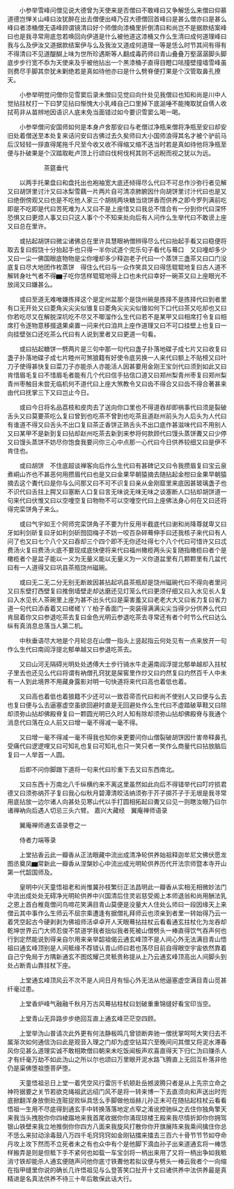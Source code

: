 <!-- { "loadSidebar": true } -->
　　小参举雪峰问僧见说大德曾为天使来是否僧曰不敢峰曰又争解恁么来僧曰仰慕道德岂惮关山峰曰汝犹醉在出去僧便出峰乃召大德僧回首峰曰是甚么僧亦曰是甚么峰曰者漆桶僧无语峰顾谓镜清曰好个师僧向漆桶里折倒清曰和尚岂不是据款结案峰曰也是我寻常用底忽若唤回向伊道是什么被他道这漆桶又作么生清曰成何道理峰曰我与么及伊汝又道据款结案伊与么及我汝又道成何道理一等是恁么时节其间有得有不得清曰不见道醍醐上味为世所珍遇斯等人翻成毒药师曰青山叠叠万壑潺潺脚头脚底步步行宽不忝为天使来及乎被他拈出一个黑漆桶子直得目瞪口呿撞壁撞墙雪峰虽则费尽手脚其奈犹未剿绝若是真如待他亦曰是什么劈脊便打果是个汉管取鼻孔撩天。

　　小参举明觉问僧你见雪窦后录未僧曰见觉曰向什处见我僧曰也知和尚是川中人觉拈拄杖打一下曰梦见拈曰惭愧大小乳峰自己口里掉下底涎唾不能掩取犹自倩人收拭苟非从苗辨地因语识人底未免当面错过如今要识雪窦么喝一喝。

　　小参举僧问安国师如何是本身卢舍那安曰与老僧过净瓶来僧将净瓶至安曰却安旧处着僧送至本处复来诘问安曰古佛过去久矣师曰大小国师浪得其名才被个驴前马后汉轻轻一拶直得尾拖千尺至今收又收不得缩又缩不迭当时若是真如待他将净瓶至便与扑破果是个汉踏取毗卢顶上行颂曰伐柯伐柯其则不远睨而视之犹以为远。

　　　　　　茶筵垂代

　　以两手托果盘曰和盘托出也袍袖宽大底还倾得尽么代曰不可总作沙弥行者见解又曰胡饼里讨汁又曰冰梨雪藕一片两片自可清凉肺腑因什向胡饼里讨汁代曰也是又曰绝倒傍观又曰也是不吃他人家三个胡桃两块糖当烧饼香而供养之即今罗列满前吃即是不吃即是代曰苦死难为人又曰不是上座惜又曰我总不惜合有一分到你代曰深怀恐惧又曰更烦人事又曰只这人事个个不知来处向后有人问作么生举代曰不敢谤上座又曰总在里许。

　　或拈起胡饼曰微尘诸佛总在里许具慧眼衲僧辨得尽么代曰抬起手看又曰稳便将取去复曰假饶十分抬起手也只得一半你试道个完乐句子看代与蓦口　又曰噇却多少又曰一尘一佛国眼底物物是尘你噇却多少释迦老子代曰一个蒸饼三盏茶又曰口门没底复曰尽大地团作枚蒸饼　得住么代曰与一众作笑具又曰得恁辊辊地复曰古人道不解转身吐气者不得▆子吃你恁样辊辊地得上口也未代曰幸好一碗茶又曰上座眼光不放阔又曰嫌甚么。

　　或曰至道无难唯嫌拣择这个是定州盆那个是饶州碗是拣择不是拣择代曰到者里有口无开处又曰菱角尖尖尖似锥复曰菱角尖尖尖似锥如何下口代曰茶又吃却也又曰你若吃尽又在解脱深坑吃不尽又不唧溜作么生代曰若不是某甲又曰相席打令复曰相席打令逐物意移掇退果桌置一问来代曰洎共上座作道理又曰不可口挂壁上也复曰一向挂壁张口还吃茶么代曰有人说到里者又曰更道一句看。

　　或曰拈起糖饼一劈两片是三句中那一句代曰盏子扑落地碟子成七片又曰收复曰盏子扑落地碟子成七片睦州可煞狼籍有好使令底另换一人来代曰额上不贴榜又曰叶刀子使得甚快复曰菜刀子亦能杀人亦能活人因甚要用金刚王宝剑代曰须到如此又曰肯惜眉毛复曰不惜眉毛者能有几个代曰信手拈信口道又曰郑州梨青州枣复曰郑州梨青州枣触目未尝无临机何不道代曰上座大煞教令又曰齿不得合又曰齿不得合著甚来由代曰抚掌三下又曰岂止今日。

　　或曰今日将名品荔枝和皮肉去了送向你口里也不得道吞却即祸事代曰须是裂破舌头又曰莫要茶吃么复曰曾到也吃茶不曾到也吃茶且道赵州前头为人后头为人代曰有谁道不得又曰舌头不出口复曰茶正香饼正熟舌头不出口底作甚滋味代曰不用别人又曰某甲不是新到复曰拈却赵州吃茶去新到来参将何款顾代曰馒头蒸饼聻又曰少停又曰馒头蒸饼不妨尽你饱食我要问你三心中点那一心代曰今日供养较细又曰是伊不肯住也。

　　或曰胡饼　不住底超谈禅客向后作么生代曰有甚碑记又曰令我攒眉复曰宝云泉煮峒山岕也不甚恶何用攒眉代曰也是又曰金果早朝猿摘去随拈起金柑曰金果早朝猿摘去这个聻代曰是你与么问那又曰不可不识复曰亲从金刚窟里来底因甚玻璃盏子也不识代曰舌拄上腭又曰塞断人口复曰言无味说无味无味之谈塞断人口拈却胡饼道一句来代曰伏惟又曰以空噇空复曰物物不可以空噇空代曰上座佛法身心何在又曰还将得完栾饼角子来么。

　　或曰气宇如王个阿师完栾饼角子不要为什反用半截底代曰谢和尚降尊就卑又曰牙如利剑斫复曰牙如利剑斫囫囵梅子不妨一咬百杂碎蓦伸手曰还我核子来代曰有人问了也又曰七个八个又曰吞却三个四个即不无你还吐得七个八个代曰可惜许又曰忒费汤火复曰费汤火底不要现成底快便将来代曰福州橄榄两头尖复随指橄榄曰者个是橄榄者个是盆子能以一义为无量义能以无量义为一义你道盆里有几颗颗里有几盆代曰有一人道得又曰巩县茶瓶饶州磁碗。

　　或曰无二无二分无别无断故因甚拈起巩县茶瓶却是饶州磁碗代曰不得向者里问又曰东壁打西壁复曰推倒墙壁走却达磨还见灯笼么代曰更须仔细又曰入水见长人复曰入水见长人茶碗里上座为甚不出头代曰是渠害羞又曰老老大大又曰省力复曰省力道一句代曰添香着又曰槎槎丫丫柏子香面门一突装得满满尖尖当得少分供养么代曰肯屈着你又曰参退吃茶去复曰金色光明云参退吃茶去寻常还有者个时节么代曰达么纵有真消息总落当人第二机。

　　中秋垂语尽大地是个月轮总在山僧一指头上竖起指云何处见有一点来放开一句作么生代曰南阎浮提北郁单越又曰参退吃茶去。

　　又曰山河无隔碍光明处处透傅大士步行骑水牛走遍南阎浮提北郁单越却入拄杖子里去也还见么代曰将谓有衲僧孔窍犹是屎窖里作炒又曰灼然复曰灼然百千人中未有一人到此境界不用藏身露影对明一句快道将来代曰高也着低也着。

　　又曰高也着低也着狼籍不少还可以一致苕帚否代曰和尚不使别人又曰便与么去也复曰便与么去逼塞虚空虽欲回避时直是无回避处作么生代曰不虚踏破草鞋又曰除却须弥山拈却佛殿脊复曰一颗圆光明已久时人知有除却须弥山拈却佛殿脊与我通个消息代曰落在众人前又曰增一毫不得减一毫不得。

　　又曰增一毫不得减一毫不得我也知你亲更要问你山僧裂破胡饼因什害帝释鼻孔受痛代曰逻逻哩又曰可知礼也复曰可知礼也只一笑只者一笑作么商量代曰拈放脑后复曰一人举首一人圆。

　　后即不问你脚跟下道将一句来代曰珍重下去又曰东西南北。

　　又曰东西十万南北八千纵横约来不离这里虽然如此向后不得错举代曰叮咛损君德又曰须弥纳芥子复曰我心似秋月碧潭清皎洁纳须弥于芥子掷芥子于无垠是我寻常用底拈放一边尔诸人向甚处见寒山代以手打圆相拓起曰聻又曰见一则瞎汝眼乃曰尔诸禅衲向后遇人切忌三头六臂。
嘉兴大藏经　翼庵禅师语录


　　翼庵禅师通玄语录卷之一

　　侍者力端等录

　　上堂拈香云此一瓣香从正法眼藏中流出成清净轮供养始祖释迦牟尼文佛伏愿龙图丞奠凤▆常新此一瓣香从涅槃妙心中流出成光明轮供养历代开法宗师暨本寺开山第一代韶国师及。

　　皇明中兴天童悟祖老和尚惟冀孙枝繁衍正法昌明此一瓣香从实相无相微妙法门中流出成处处无碍净光明轮供养中兴国清后住灵岩慈受阁上本师退翁和尚用酬法乳之恩上首白椎竟僧问鸟啼花笑满目青山莫便是没量大人住处么师曰一段因缘天上来僧云其中事作么生师云不屈宗乘遭逢有据僧礼拜师云也须亲到者里一转始得乃云一着凭空起古今硬剥剥为佛祖师活卓卓开人天眼蓦拈拄杖云看看通玄拄杖化为龙吞却乾坤世界云门大师忍俊不禁道学我者拙似我者死被山僧劈头一棒直得饮气吞声何也行到定然能说到得亲自尔用来亲举韶祖偈云通玄峰顶不是人间心外无法满目青山悟祖曰通玄峰顶别是人间秪缘不荐错认青山师曰若也荡尽目前自得眼空宇宙依然靠着自己宁免局于方隅新通玄不图炫耀己灵秪贵称提从上乃云通玄峰顶高出人间脚头到处占断青山靠拄杖下座。

　　上堂通玄峰顶风云不次不是人间日月有恒心外无法从他逼塞虚空满目青山觅甚纤毫过患。

　　上堂香炉峰气融融千秋月万古风蓦拈柱杖曰划破重重锦缝好看宝印当空。

　　上堂青山无异路步步绝回互直上通玄峰茫茫空四顾。

　　上堂举沩山普请次此外更有何法静板鸣几曾锁断奔驰一僧抚掌呵呵大笑归去不属渐次如何通信沩曰此是观音入理之门却为虚空钻耳穴至晚间问其僧又将泥水滞春风你见甚么道理实诚不敢相欺僧曰朝来未吃饭闻板声欢喜直得天下归仁沩曰赚杀人才有纤毫万劫不如此沩山之所以尔也颂曰万里眼开泥水路飞腾直上无回互朴落非他仍是渠佛堕祖堕菩萨堕。

　　天童悟祖忌日上堂一着凭空风行雷厉千机顿赴岳撼波腾只者是从上先宗立命之神符据要之关节若欲克绳祖武远绍门风不是将一转来博一下去直须向和声送出时兜底掀翻浑身放倒处连赃捉败纵具恁么手脚做他烜赫儿孙正未可在随拈起柱杖云看看悟祖一生用不尽底得到通玄手中转换落落地定点窄之淆讹控驰纵之去住你独角擎天来我当头拽脱你你四棱蹋地来我首尾收据你你涌现琼楼王殿来我尽情折卸你你拥驾银山铁壁来我立地推倒你你四方八面来我旋风打散你你开旗展阵来我乘间擒住你总不恁么来挝动涂毒鼓八万四千毛窍窍窍如金刚钻擂来擂去三百六十骨节节节如夺命丹攻上攻下然而不立死者未之有也众中有个是他脚下滴血孙子出来道通玄将一棒恁样搬弄是则是但秪下手不紧何也如载一车宝剑将一柄出来用了又将一柄出争如我秪消寸铁却能杀人通玄便随声问他你底寸铁聻他若拟议便与劈头一棒云我者个一向缩在指甲缝里你说的确长几许悟祖见与么登答笑口扯开十丈曰诸供养中法供养最是真精进是名真法供养不待三十年后敢保此话大行。

